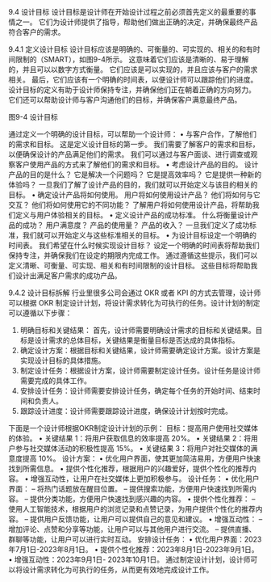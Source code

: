 9.4 设计目标
设计目标是设计师在开始设计过程之前必须首先定义的最重要的事情之一。 它们为设计师提供了指导，帮助他们做出正确的决定，并确保最终产品符合客户的需求。

9.4.1 定义设计目标
设计目标应该是明确的、可衡量的、可实现的、相关的和有时间限制的（SMART），如图9-4所示。 这意味着它们应该是清晰的、易于理解的，并且可以以数字方式衡量。 它们应该是可以实现的，并且应该与客户的需求相关。 最后，它们应该有一个明确的时间表，以便设计师可以跟踪他们的进度。
设计目标的定义有助于设计师保持专注，并确保他们正在朝着正确的方向努力。 它们还可以帮助设计师与客户沟通他们的目标，并确保客户满意最终产品。

 
图9-4 设计目标

通过定义一个明确的设计目标，可以帮助一个设计师：
•	与客户合作，了解他们的需求和目标。 这是定义设计目标的第一步。 我们需要了解客户的需求和目标，以便确保设计的产品满足他们的需求。 我们可以通过与客户面谈、进行调查或观察客户使用产品的方式来了解他们的需求和目标。
•	考虑设计产品的目的。 设计产品的目的是什么？ 它是解决一个问题吗？ 它是提高效率吗？ 它是提供一种新的体验吗？ 一旦我们了解了设计产品的目的，我们就可以开始定义与该目的相关的目标。
•	确定设计产品将如何使用。 用户将如何使用设计产品？ 他们将如何与它交互？ 他们将如何使用它的不同功能？ 了解用户将如何使用设计产品，将帮助我们定义与用户体验相关的目标。
•	定义设计产品的成功标准。 什么将衡量设计产品的成功？ 用户满意度？ 产品的使用量？ 产品的收入？ 一旦我们定义了成功标准，我们就可以开始定义与这些标准相关的目标。
•	为设计目标设定一个明确的时间表。 我们希望在什么时候实现设计目标？ 设定一个明确的时间表将帮助我们保持专注，并确保我们在设定的期限内完成工作。
通过遵循这些提示，我们可以定义清晰、可衡量、可实现、相关和有时间限制的设计目标。 这些目标将帮助我们设计出满足客户需求的成功产品。

9.4.2 设计目标拆解
行业里很多公司会通过 OKR 或者 KPI 的方式去管理，设计师可以根据 OKR 制定设计计划，将设计需求转化为可执行的任务。设计计划的制定可以遵循以下步骤：
1)	明确目标和关键结果： 首先，设计师需要明确设计需求的目标和关键结果。目标是设计需求的总体目标，关键结果是衡量目标是否达成的具体指标。
2)	确定设计方案：根据目标和关键结果，设计师需要确定设计方案。设计方案是实现设计目标的具体措施。
3)	制定设计任务：根据设计方案，设计师需要制定设计任务。设计任务是设计师需要完成的具体工作。
4)	安排设计任务：设计师需要安排设计任务，确定每个任务的开始时间、结束时间和负责人。
5)	跟踪设计进度：设计师需要跟踪设计进度，确保设计计划按时完成。

下面是一个设计师根据OKR制定设计计划的示例：
目标：提高用户使用社交媒体的体验。
•	关键结果 1：将用户获取信息的效率提高 20%。
•	关键结果 2：将用户参与社交媒体活动的积极性提高 15%。
•	关键结果 3：将用户对社交媒体的满意度提高 10%。
设计方案：
•	优化用户界面，使其更加简洁易用，方便用户快速找到所需信息。
•	提供个性化推荐，根据用户的兴趣爱好，提供个性化的推荐内容。
•	增强互动性，让用户在社交媒体上更加积极参与。
设计任务：
•	优化用户界面：
–	将热门话题放在醒目位置。
–	提供搜索功能，方便用户快速找到所需内容。
–	提供分类功能，方便用户快速找到感兴趣的内容。
•	提供个性化推荐：
–	使用人工智能技术，根据用户的浏览记录和点赞记录，为用户提供个性化的推荐内容。
–	提供用户反馈功能，让用户可以提供自己的意见和建议。
•	增强互动性：
–	增加评论、点赞和分享等功能，让用户可以与其他用户进行交流。
–	提供直播、群聊等功能，让用户可以进行实时互动。
安排设计任务：
•	优化用户界面：2023年7月1日-2023年8月1日。
•	提供个性化推荐：2023年8月1日-2023年9月1日。
•	增强互动性：2023年9月1日- 2023年10月1日。
通过制定设计计划，设计师可以将设计需求转化为可执行的任务，从而更有效地完成设计工作。

